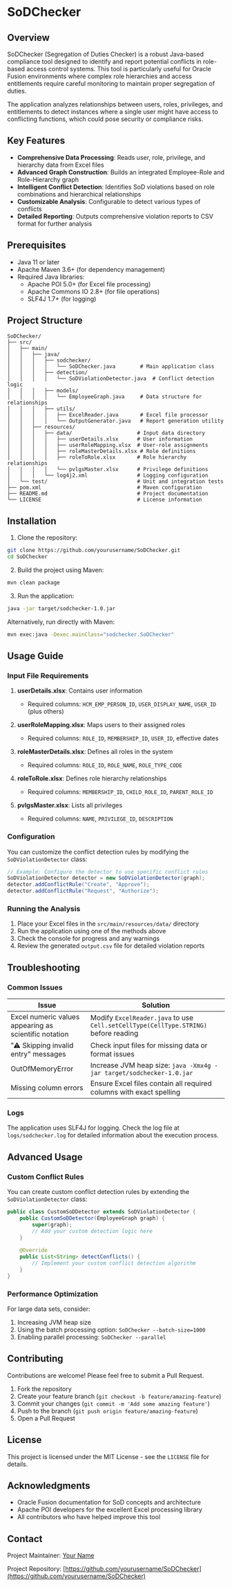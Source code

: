 # SoDChecker

## Overview
SoDChecker (Segregation of Duties Checker) is a robust Java-based compliance tool designed to identify and report potential conflicts in role-based access control systems. This tool is particularly useful for Oracle Fusion environments where complex role hierarchies and access entitlements require careful monitoring to maintain proper segregation of duties.

The application analyzes relationships between users, roles, privileges, and entitlements to detect instances where a single user might have access to conflicting functions, which could pose security or compliance risks.

## Key Features

* **Comprehensive Data Processing**: Reads user, role, privilege, and hierarchy data from Excel files
* **Advanced Graph Construction**: Builds an integrated Employee-Role and Role-Hierarchy graph
* **Intelligent Conflict Detection**: Identifies SoD violations based on role combinations and hierarchical relationships
* **Customizable Analysis**: Configurable to detect various types of conflicts
* **Detailed Reporting**: Outputs comprehensive violation reports to CSV format for further analysis

## Prerequisites

* Java 11 or later
* Apache Maven 3.6+ (for dependency management)
* Required Java libraries:
  * Apache POI 5.0+ (for Excel file processing)
  * Apache Commons IO 2.8+ (for file operations)
  * SLF4J 1.7+ (for logging)

## Project Structure

```
SoDChecker/
├── src/
│   ├── main/
│   │   ├── java/
│   │   │   ├── sodchecker/
│   │   │   │   └── SoDChecker.java        # Main application class
│   │   │   ├── detection/
│   │   │   │   └── SoDViolationDetector.java  # Conflict detection logic
│   │   │   ├── models/
│   │   │   │   └── EmployeeGraph.java     # Data structure for relationships
│   │   │   ├── utils/
│   │   │   │   ├── ExcelReader.java       # Excel file processor
│   │   │   │   └── OutputGenerator.java   # Report generation utility
│   │   ├── resources/
│   │   │   ├── data/                     # Input data directory
│   │   │   │   ├── userDetails.xlsx      # User information
│   │   │   │   ├── userRoleMapping.xlsx  # User-role assignments
│   │   │   │   ├── roleMasterDetails.xlsx # Role definitions
│   │   │   │   ├── roleToRole.xlsx       # Role hierarchy relationships
│   │   │   │   └── pvlgsMaster.xlsx      # Privilege definitions
│   │   │   └── log4j2.xml                # Logging configuration
│   └── test/                             # Unit and integration tests
├── pom.xml                               # Maven configuration
├── README.md                             # Project documentation
└── LICENSE                               # License information
```

## Installation

1. Clone the repository:
```sh
git clone https://github.com/yourusername/SoDChecker.git
cd SoDChecker
```

2. Build the project using Maven:
```sh
mvn clean package
```

3. Run the application:
```sh
java -jar target/sodchecker-1.0.jar
```

Alternatively, run directly with Maven:
```sh
mvn exec:java -Dexec.mainClass="sodchecker.SoDChecker"
```

## Usage Guide

### Input File Requirements

1. **userDetails.xlsx**: Contains user information
   - Required columns: `HCM_EMP_PERSON_ID`, `USER_DISPLAY_NAME`, `USER_ID` (plus others)

2. **userRoleMapping.xlsx**: Maps users to their assigned roles
   - Required columns: `ROLE_ID`, `MEMBERSHIP_ID`, `USER_ID`, effective dates

3. **roleMasterDetails.xlsx**: Defines all roles in the system
   - Required columns: `ROLE_ID`, `ROLE_NAME`, `ROLE_TYPE_CODE`

4. **roleToRole.xlsx**: Defines role hierarchy relationships
   - Required columns: `MEMBERSHIP_ID`, `CHILD_ROLE_ID`, `PARENT_ROLE_ID`

5. **pvlgsMaster.xlsx**: Lists all privileges
   - Required columns: `NAME`, `PRIVILEGE_ID`, `DESCRIPTION`

### Configuration

You can customize the conflict detection rules by modifying the `SoDViolationDetector` class:

```java
// Example: Configure the detector to use specific conflict rules
SoDViolationDetector detector = new SoDViolationDetector(graph);
detector.addConflictRule("Create", "Approve");
detector.addConflictRule("Request", "Authorize");
```

### Running the Analysis

1. Place your Excel files in the `src/main/resources/data/` directory
2. Run the application using one of the methods above
3. Check the console for progress and any warnings
4. Review the generated `output.csv` file for detailed violation reports

## Troubleshooting

### Common Issues

| Issue | Solution |
|-------|----------|
| Excel numeric values appearing as scientific notation | Modify `ExcelReader.java` to use `Cell.setCellType(CellType.STRING)` before reading |
| "⚠ Skipping invalid entry" messages | Check input files for missing data or format issues |
| OutOfMemoryError | Increase JVM heap size: `java -Xmx4g -jar target/sodchecker-1.0.jar` |
| Missing column errors | Ensure Excel files contain all required columns with exact spelling |

### Logs

The application uses SLF4J for logging. Check the log file at `logs/sodchecker.log` for detailed information about the execution process.

## Advanced Usage

### Custom Conflict Rules

You can create custom conflict detection rules by extending the `SoDViolationDetector` class:

```java
public class CustomSoDDetector extends SoDViolationDetector {
    public CustomSoDDetector(EmployeeGraph graph) {
        super(graph);
        // Add your custom detection logic here
    }
    
    @Override
    public List<String> detectConflicts() {
        // Implement your custom conflict detection algorithm
    }
}
```

### Performance Optimization

For large data sets, consider:
1. Increasing JVM heap size
2. Using the batch processing option: `SoDChecker --batch-size=1000`
3. Enabling parallel processing: `SoDChecker --parallel`

## Contributing

Contributions are welcome! Please feel free to submit a Pull Request.

1. Fork the repository
2. Create your feature branch (`git checkout -b feature/amazing-feature`)
3. Commit your changes (`git commit -m 'Add some amazing feature'`)
4. Push to the branch (`git push origin feature/amazing-feature`)
5. Open a Pull Request

## License

This project is licensed under the MIT License - see the `LICENSE` file for details.

## Acknowledgments

* Oracle Fusion documentation for SoD concepts and architecture
* Apache POI developers for the excellent Excel processing library
* All contributors who have helped improve this tool

## Contact

Project Maintainer: [Your Name](mailto:your.email@example.com)

Project Repository: [https://github.com/yourusername/SoDChecker](https://github.com/yourusername/SoDChecker)